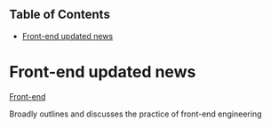 ## Table of Contents

- [Front-end updated news](#Front-end-updated-news)

# Front-end updated news

[Front-end](https://frontendmasters.com/books/front-end-handbook/2018/)

Broadly outlines and discusses the practice of front-end engineering